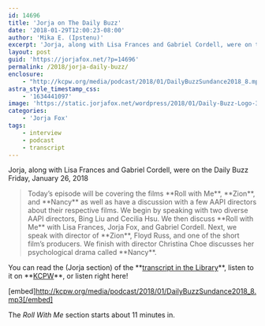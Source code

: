 ```yaml
---
id: 14696
title: 'Jorja on The Daily Buzz'
date: '2018-01-29T12:00:23-08:00'
author: 'Mika E. (Ipstenu)'
excerpt: 'Jorja, along with Lisa Frances and Gabriel Cordell, were on the Daily Buzz Friday, January 26, 2018'
layout: post
guid: 'https://jorjafox.net/?p=14696'
permalink: /2018/jorja-daily-buzz/
enclosure:
    - "http://kcpw.org/media/podcast/2018/01/DailyBuzzSundance2018_8.mp3\n24566413\naudio/mpeg\n"
astra_style_timestamp_css:
    - '1634441097'
image: 'https://static.jorjafox.net/wordpress/2018/01/Daily-Buzz-Logo-300x230.jpg'
categories:
    - 'Jorja Fox'
tags:
    - interview
    - podcast
    - transcript
---
```


Jorja, along with Lisa Frances and Gabriel Cordell, were on the Daily Buzz Friday, January 26, 2018
<blockquote>Today’s episode will be covering the films **Roll with Me**, **Zion**, and **Nancy** as well as have a discussion with a few AAPI directors about their respective films. We begin by speaking with two diverse AAPI directors, Bing Liu and Cecilia Hsu. We then discuss **Roll with Me** with Lisa Frances, Jorja Fox, and Gabriel Cordell. Next, we speak with director of **Zion**, Floyd Russ, and one of the short film’s producers. We finish with director Christina Choe discusses her psychological drama called **Nancy**.</blockquote>
You can read the (Jorja section) of the **<a href="https://jorjafox.net/library/transcript/2018/daily-buzz/">transcript in the Library</a>**, listen to it on **<a href="http://kcpw.org/blog/daily-buzz/2018-01-27/daily-buzz-sundance-day-8-1-26-18/">KCPW</a>**, or listen right here!

[embed]http://kcpw.org/media/podcast/2018/01/DailyBuzzSundance2018_8.mp3[/embed]

The <em>Roll With Me</em> section starts about 11 minutes in.

